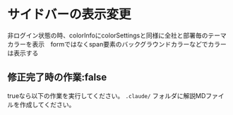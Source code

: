 # サイドバーの表示変更

非ログイン状態の時、colorInfoにcolorSettingsと同様に全社と部署毎のテーマカラーを表示　formではなくspan要素のバックグラウンドカラーなどでカラーは表示する

## 修正完了時の作業:false
trueなら以下の作業を実行してください。
`.claude/` フォルダに解説MDファイルを作成してください。